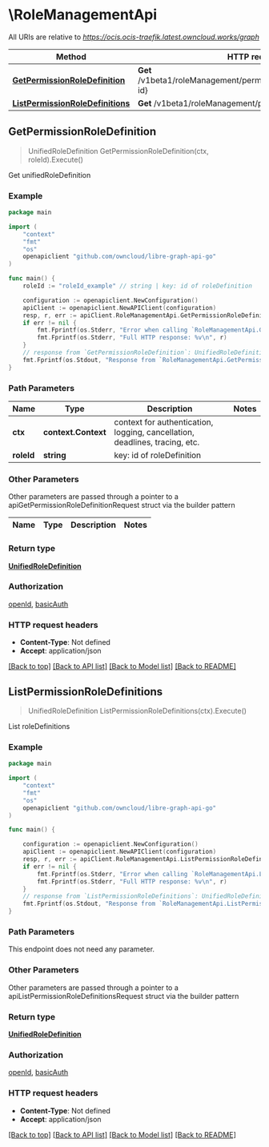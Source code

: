 # \RoleManagementApi

All URIs are relative to *https://ocis.ocis-traefik.latest.owncloud.works/graph*

Method | HTTP request | Description
------------- | ------------- | -------------
[**GetPermissionRoleDefinition**](RoleManagementApi.md#GetPermissionRoleDefinition) | **Get** /v1beta1/roleManagement/permissions/roleDefinitions/{role-id} | Get unifiedRoleDefinition
[**ListPermissionRoleDefinitions**](RoleManagementApi.md#ListPermissionRoleDefinitions) | **Get** /v1beta1/roleManagement/permissions/roleDefinitions | List roleDefinitions



## GetPermissionRoleDefinition

> UnifiedRoleDefinition GetPermissionRoleDefinition(ctx, roleId).Execute()

Get unifiedRoleDefinition



### Example

```go
package main

import (
	"context"
	"fmt"
	"os"
	openapiclient "github.com/owncloud/libre-graph-api-go"
)

func main() {
	roleId := "roleId_example" // string | key: id of roleDefinition

	configuration := openapiclient.NewConfiguration()
	apiClient := openapiclient.NewAPIClient(configuration)
	resp, r, err := apiClient.RoleManagementApi.GetPermissionRoleDefinition(context.Background(), roleId).Execute()
	if err != nil {
		fmt.Fprintf(os.Stderr, "Error when calling `RoleManagementApi.GetPermissionRoleDefinition``: %v\n", err)
		fmt.Fprintf(os.Stderr, "Full HTTP response: %v\n", r)
	}
	// response from `GetPermissionRoleDefinition`: UnifiedRoleDefinition
	fmt.Fprintf(os.Stdout, "Response from `RoleManagementApi.GetPermissionRoleDefinition`: %v\n", resp)
}
```

### Path Parameters


Name | Type | Description  | Notes
------------- | ------------- | ------------- | -------------
**ctx** | **context.Context** | context for authentication, logging, cancellation, deadlines, tracing, etc.
**roleId** | **string** | key: id of roleDefinition | 

### Other Parameters

Other parameters are passed through a pointer to a apiGetPermissionRoleDefinitionRequest struct via the builder pattern


Name | Type | Description  | Notes
------------- | ------------- | ------------- | -------------


### Return type

[**UnifiedRoleDefinition**](UnifiedRoleDefinition.md)

### Authorization

[openId](../README.md#openId), [basicAuth](../README.md#basicAuth)

### HTTP request headers

- **Content-Type**: Not defined
- **Accept**: application/json

[[Back to top]](#) [[Back to API list]](../README.md#documentation-for-api-endpoints)
[[Back to Model list]](../README.md#documentation-for-models)
[[Back to README]](../README.md)


## ListPermissionRoleDefinitions

> UnifiedRoleDefinition ListPermissionRoleDefinitions(ctx).Execute()

List roleDefinitions



### Example

```go
package main

import (
	"context"
	"fmt"
	"os"
	openapiclient "github.com/owncloud/libre-graph-api-go"
)

func main() {

	configuration := openapiclient.NewConfiguration()
	apiClient := openapiclient.NewAPIClient(configuration)
	resp, r, err := apiClient.RoleManagementApi.ListPermissionRoleDefinitions(context.Background()).Execute()
	if err != nil {
		fmt.Fprintf(os.Stderr, "Error when calling `RoleManagementApi.ListPermissionRoleDefinitions``: %v\n", err)
		fmt.Fprintf(os.Stderr, "Full HTTP response: %v\n", r)
	}
	// response from `ListPermissionRoleDefinitions`: UnifiedRoleDefinition
	fmt.Fprintf(os.Stdout, "Response from `RoleManagementApi.ListPermissionRoleDefinitions`: %v\n", resp)
}
```

### Path Parameters

This endpoint does not need any parameter.

### Other Parameters

Other parameters are passed through a pointer to a apiListPermissionRoleDefinitionsRequest struct via the builder pattern


### Return type

[**UnifiedRoleDefinition**](UnifiedRoleDefinition.md)

### Authorization

[openId](../README.md#openId), [basicAuth](../README.md#basicAuth)

### HTTP request headers

- **Content-Type**: Not defined
- **Accept**: application/json

[[Back to top]](#) [[Back to API list]](../README.md#documentation-for-api-endpoints)
[[Back to Model list]](../README.md#documentation-for-models)
[[Back to README]](../README.md)

